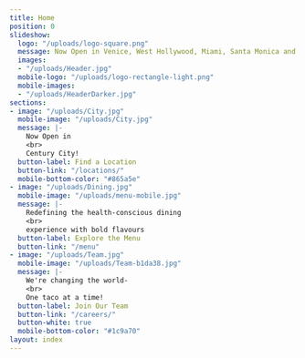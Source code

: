 ```yaml
---
title: Home
position: 0
slideshow:
  logo: "/uploads/logo-square.png"
  message: Now Open in Venice, West Hollywood, Miami, Santa Monica and Playa Vista
  images:
  - "/uploads/Header.jpg"
  mobile-logo: "/uploads/logo-rectangle-light.png"
  mobile-images:
  - "/uploads/HeaderDarker.jpg"
sections:
- image: "/uploads/City.jpg"
  mobile-image: "/uploads/City.jpg"
  message: |-
    Now Open in
    <br>
    Century City!
  button-label: Find a Location
  button-link: "/locations/"
  mobile-bottom-color: "#865a5e"
- image: "/uploads/Dining.jpg"
  mobile-image: "/uploads/menu-mobile.jpg"
  message: |-
    Redefining the health-conscious dining
    <br>
    experience with bold flavours
  button-label: Explore the Menu
  button-link: "/menu"
- image: "/uploads/Team.jpg"
  mobile-image: "/uploads/Team-b1da38.jpg"
  message: |-
    We're changing the world-
    <br>
    One taco at a time!
  button-label: Join Our Team
  button-link: "/careers/"
  button-white: true
  mobile-bottom-color: "#1c9a70"
layout: index
---
```


